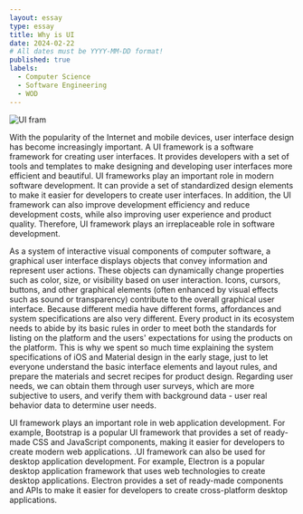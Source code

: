```yaml
---
layout: essay
type: essay
title: Why is UI
date: 2024-02-22
# All dates must be YYYY-MM-DD format!
published: true
labels:
  - Computer Science
  - Software Engineering
  - WOD
---
```


![UI fram](https://github.com/jingyuh1/jingyuh1.github.io/assets/156954674/e90b5f5d-4800-45d4-8a29-e7117f751569)


With the popularity of the Internet and mobile devices, user interface design has become increasingly important. A UI framework is a software framework for creating user interfaces. It provides developers with a set of tools and templates to make designing and developing user interfaces more efficient and beautiful. UI frameworks play an important role in modern software development. It can provide a set of standardized design elements to make it easier for developers to create user interfaces. In addition, the UI framework can also improve development efficiency and reduce development costs, while also improving user experience and product quality. Therefore, UI framework plays an irreplaceable role in software development.


As a system of interactive visual components of computer software, a graphical user interface displays objects that convey information and represent user actions. These objects can dynamically change properties such as color, size, or visibility based on user interaction. Icons, cursors, buttons, and other graphical elements (often enhanced by visual effects such as sound or transparency) contribute to the overall graphical user interface. Because different media have different forms, affordances and system specifications are also very different. Every product in its ecosystem needs to abide by its basic rules in order to meet both the standards for listing on the platform and the users' expectations for using the products on the platform. This is why we spent so much time explaining the system specifications of iOS and Material design in the early stage, just to let everyone understand the basic interface elements and layout rules, and prepare the materials and secret recipes for product design. Regarding user needs, we can obtain them through user surveys, which are more subjective to users, and verify them with background data - user real behavior data to determine user needs.

UI framework plays an important role in web application development. For example, Bootstrap is a popular UI framework that provides a set of ready-made CSS and JavaScript components, making it easier for developers to create modern web applications. .UI framework can also be used for desktop application development. For example, Electron is a popular desktop application framework that uses web technologies to create desktop applications. Electron provides a set of ready-made components and APIs to make it easier for developers to create cross-platform desktop applications.
